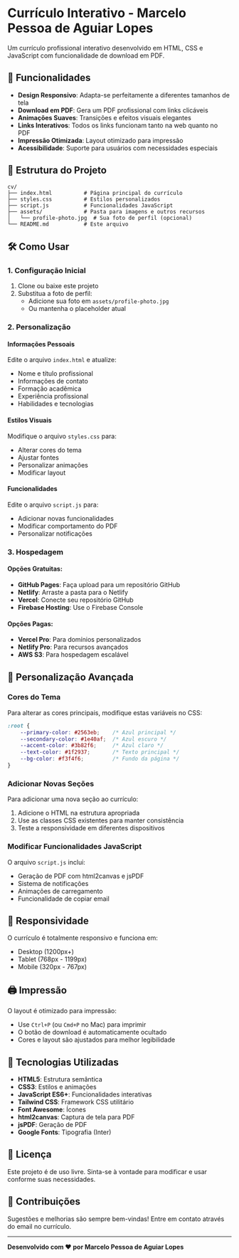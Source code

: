 # Currículo Interativo - Marcelo Pessoa de Aguiar Lopes

Um currículo profissional interativo desenvolvido em HTML, CSS e JavaScript com funcionalidade de download em PDF.

## 🚀 Funcionalidades

- **Design Responsivo**: Adapta-se perfeitamente a diferentes tamanhos de tela
- **Download em PDF**: Gera um PDF profissional com links clicáveis
- **Animações Suaves**: Transições e efeitos visuais elegantes
- **Links Interativos**: Todos os links funcionam tanto na web quanto no PDF
- **Impressão Otimizada**: Layout otimizado para impressão
- **Acessibilidade**: Suporte para usuários com necessidades especiais

## 📁 Estrutura do Projeto

```
cv/
├── index.html          # Página principal do currículo
├── styles.css          # Estilos personalizados
├── script.js           # Funcionalidades JavaScript
├── assets/             # Pasta para imagens e outros recursos
│   └── profile-photo.jpg  # Sua foto de perfil (opcional)
└── README.md           # Este arquivo
```

## 🛠️ Como Usar

### 1. Configuração Inicial

1. Clone ou baixe este projeto
2. Substitua a foto de perfil:
   - Adicione sua foto em `assets/profile-photo.jpg`
   - Ou mantenha o placeholder atual

### 2. Personalização

#### Informações Pessoais
Edite o arquivo `index.html` e atualize:
- Nome e título profissional
- Informações de contato
- Formação acadêmica
- Experiência profissional
- Habilidades e tecnologias

#### Estilos Visuais
Modifique o arquivo `styles.css` para:
- Alterar cores do tema
- Ajustar fontes
- Personalizar animações
- Modificar layout

#### Funcionalidades
Edite o arquivo `script.js` para:
- Adicionar novas funcionalidades
- Modificar comportamento do PDF
- Personalizar notificações

### 3. Hospedagem

#### Opções Gratuitas:
- **GitHub Pages**: Faça upload para um repositório GitHub
- **Netlify**: Arraste a pasta para o Netlify
- **Vercel**: Conecte seu repositório GitHub
- **Firebase Hosting**: Use o Firebase Console

#### Opções Pagas:
- **Vercel Pro**: Para domínios personalizados
- **Netlify Pro**: Para recursos avançados
- **AWS S3**: Para hospedagem escalável

## 🎨 Personalização Avançada

### Cores do Tema
Para alterar as cores principais, modifique estas variáveis no CSS:

```css
:root {
    --primary-color: #2563eb;    /* Azul principal */
    --secondary-color: #1e40af;  /* Azul escuro */
    --accent-color: #3b82f6;     /* Azul claro */
    --text-color: #1f2937;       /* Texto principal */
    --bg-color: #f3f4f6;         /* Fundo da página */
}
```

### Adicionar Novas Seções
Para adicionar uma nova seção ao currículo:

1. Adicione o HTML na estrutura apropriada
2. Use as classes CSS existentes para manter consistência
3. Teste a responsividade em diferentes dispositivos

### Modificar Funcionalidades JavaScript
O arquivo `script.js` inclui:
- Geração de PDF com html2canvas e jsPDF
- Sistema de notificações
- Animações de carregamento
- Funcionalidade de copiar email

## 📱 Responsividade

O currículo é totalmente responsivo e funciona em:
- Desktop (1200px+)
- Tablet (768px - 1199px)
- Mobile (320px - 767px)

## 🖨️ Impressão

O layout é otimizado para impressão:
- Use `Ctrl+P` (ou `Cmd+P` no Mac) para imprimir
- O botão de download é automaticamente ocultado
- Cores e layout são ajustados para melhor legibilidade

## 🔧 Tecnologias Utilizadas

- **HTML5**: Estrutura semântica
- **CSS3**: Estilos e animações
- **JavaScript ES6+**: Funcionalidades interativas
- **Tailwind CSS**: Framework CSS utilitário
- **Font Awesome**: Ícones
- **html2canvas**: Captura de tela para PDF
- **jsPDF**: Geração de PDF
- **Google Fonts**: Tipografia (Inter)

## 📄 Licença

Este projeto é de uso livre. Sinta-se à vontade para modificar e usar conforme suas necessidades.

## 🤝 Contribuições

Sugestões e melhorias são sempre bem-vindas! Entre em contato através do email no currículo.

---

**Desenvolvido com ❤️ por Marcelo Pessoa de Aguiar Lopes** 